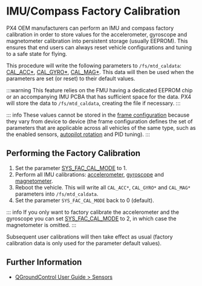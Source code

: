 # IMU/Compass Factory Calibration

PX4 OEM manufacturers can perform an IMU and compass factory calibration in order to store values for the accelerometer, gyroscope and magnetometer calibration into persistent storage (usually EEPROM).
This ensures that end users can always reset vehicle configurations and tuning to a safe state for flying.

This procedure will write the following parameters to `/fs/mtd_caldata`: [CAL_ACC\*](../advanced_config/parameter_reference.md#CAL_ACC0_ID), [CAL_GYRO\*](../advanced_config/parameter_reference.md#CAL_GYRO0_ID), [CAL_MAG\*](../advanced_config/parameter_reference.md#CAL_MAG0_ID).
This data will then be used when the parameters are set (or reset) to their default values.

:::warning
This feature relies on the FMU having a dedicated EEPROM chip or an accompanying IMU PCBA that has sufficient space for the data.
PX4 will store the data to `/fs/mtd_caldata`, creating the file if necessary.
:::

::: info
These values cannot be stored in the [frame configuration](../dev_airframes/adding_a_new_frame.md) because they vary from device to device (the frame configuration defines the set of parameters that are applicable across all vehicles of the same type, such as the enabled sensors, [autopilot rotation](../config/flight_controller_orientation.md) and PID tuning).
:::

## Performing the Factory Calibration

1. Set the parameter [SYS_FAC_CAL_MODE](../advanced_config/parameter_reference.md#SYS_FAC_CAL_MODE) to 1.
1. Perform all IMU calibrations: [accelerometer](../config/accelerometer.md#performing-the-calibration), [gyroscope](../config/gyroscope.md#performing-the-calibration) and [magnetometer](../config/compass.md#performing-the-calibration).
1. Reboot the vehicle.
   This will write all `CAL_ACC*`, `CAL_GYRO*` and `CAL_MAG*` parameters into `/fs/mtd_caldata`.
1. Set the parameter `SYS_FAC_CAL_MODE` back to 0 (default).

::: info
If you only want to factory calibrate the accelerometer and the gyroscope you can set [SYS_FAC_CAL_MODE](../advanced_config/parameter_reference.md#SYS_FAC_CAL_MODE) to 2, in which case the magnetometer is omitted.
:::

Subsequent user calibrations will then take effect as usual (factory calibration data is only used for the parameter default values).

## Further Information

- [QGroundControl User Guide > Sensors](https://docs.qgroundcontrol.com/master/en/qgc-user-guide/setup_view/sensors_px4.html)
